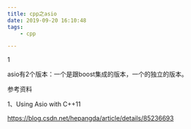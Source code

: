 ```yaml
---
title: cpp之asio
date: 2019-09-20 16:10:48
tags:
	- cpp

---
```


1

asio有2个版本：一个是跟boost集成的版本，一个的独立的版本。



参考资料

1、Using Asio with C++11

https://blog.csdn.net/hepangda/article/details/85236693